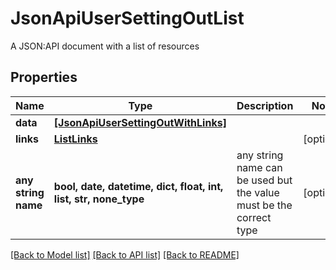# JsonApiUserSettingOutList

A JSON:API document with a list of resources

## Properties
Name | Type | Description | Notes
------------ | ------------- | ------------- | -------------
**data** | [**[JsonApiUserSettingOutWithLinks]**](JsonApiUserSettingOutWithLinks.md) |  | 
**links** | [**ListLinks**](ListLinks.md) |  | [optional] 
**any string name** | **bool, date, datetime, dict, float, int, list, str, none_type** | any string name can be used but the value must be the correct type | [optional]

[[Back to Model list]](../README.md#documentation-for-models) [[Back to API list]](../README.md#documentation-for-api-endpoints) [[Back to README]](../README.md)



